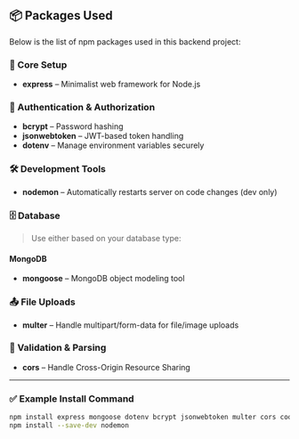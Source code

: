 ## 📦 Packages Used

Below is the list of npm packages used in this backend project:

### 🔧 Core Setup
- **express** – Minimalist web framework for Node.js

### 🔐 Authentication & Authorization
- **bcrypt** – Password hashing
- **jsonwebtoken** – JWT-based token handling
- **dotenv** – Manage environment variables securely

### 🛠️ Development Tools
- **nodemon** – Automatically restarts server on code changes (dev only)

### 🗄️ Database
> Use either based on your database type:

#### MongoDB
- **mongoose** – MongoDB object modeling tool

### 📤 File Uploads
- **multer** – Handle multipart/form-data for file/image uploads

### 🧾 Validation & Parsing
- **cors** – Handle Cross-Origin Resource Sharing

<!-- ### 💳 Payments (Optional)
- **stripe** – Integrate payment gateway (Stripe) -->

---

### ✅ Example Install Command

```bash
npm install express mongoose dotenv bcrypt jsonwebtoken multer cors cookie-parser express-validator
npm install --save-dev nodemon